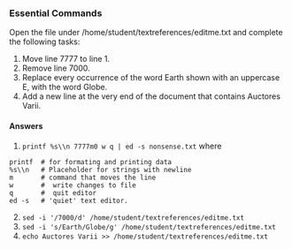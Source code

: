 ### Essential Commands
Open the file under
/home/student/textreferences/editme.txt and
complete the following tasks:
1. Move line 7777 to line 1.
2. Remove line 7000.
3. Replace every occurrence of the word Earth shown with an uppercase E, with the word Globe.
4. Add a new line at the very end of the document that contains Auctores Varii.

#### Answers

1.  ```printf %s\\n 7777m0 w q | ed -s nonsense.txt```
where
```
printf  # for formating and printing data
%s\\n   # Placeholder for strings with newline
m       # command that moves the line
w       #  write changes to file
q       #  quit editor
ed -s   # 'quiet' text editor.
```
2. ```sed -i '/7000/d' /home/student/textreferences/editme.txt```
3. ```sed -i 's/Earth/Globe/g' /home/student/textreferences/editme.txt```
4.  ```echo Auctores Varii >> /home/student/textreferences/editme.txt```